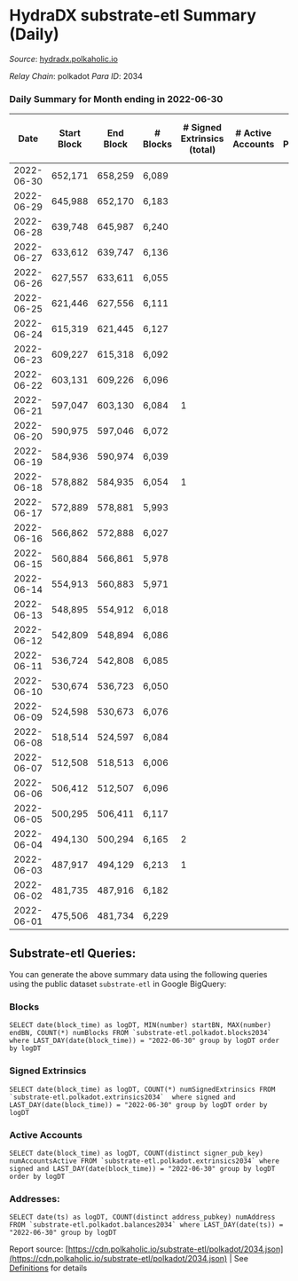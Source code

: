 # HydraDX substrate-etl Summary (Daily)

_Source_: [hydradx.polkaholic.io](https://hydradx.polkaholic.io)

*Relay Chain*: polkadot
*Para ID*: 2034



### Daily Summary for Month ending in 2022-06-30


| Date | Start Block | End Block | # Blocks | # Signed Extrinsics (total) | # Active Accounts | # Passive | # New | # Addresses with Balances | # Events | # Transfers | # XCM Transfers In | # XCM Transfers Out |
| ---- | ----------- | --------- | -------- | --------------------------- | ----------------- | --------- | ----- | ------------------------- | -------- | ----------- | ------------------ | ------------------- |
| 2022-06-30 | 652,171 | 658,259 | 6,089  |  |  |  |  | 32 | 18,272 |   |   |   |
| 2022-06-29 | 645,988 | 652,170 | 6,183  |  |  |  |  | 32 | 18,557 |   |   |   |
| 2022-06-28 | 639,748 | 645,987 | 6,240  |  |  |  |  | 32 | 18,725 |   |   |   |
| 2022-06-27 | 633,612 | 639,747 | 6,136  |  |  |  |  | 32 | 18,413 |   |   |   |
| 2022-06-26 | 627,557 | 633,611 | 6,055  |  |  |  |  | 32 | 18,171 |   |   |   |
| 2022-06-25 | 621,446 | 627,556 | 6,111  |  |  |  |  | 32 | 18,341 |   |   |   |
| 2022-06-24 | 615,319 | 621,445 | 6,127  |  |  |  |  | 32 | 18,386 |   |   |   |
| 2022-06-23 | 609,227 | 615,318 | 6,092  |  |  |  |  | 32 | 18,281 |   |   |   |
| 2022-06-22 | 603,131 | 609,226 | 6,096  |  |  |  |  | 32 | 18,296 |   |   |   |
| 2022-06-21 | 597,047 | 603,130 | 6,084  | 1 |  |  |  | 32 | 18,261 |   |   |   |
| 2022-06-20 | 590,975 | 597,046 | 6,072  |  |  |  |  | 32 | 18,221 |   |   |   |
| 2022-06-19 | 584,936 | 590,974 | 6,039  |  |  |  |  | 32 | 18,122 |   |   |   |
| 2022-06-18 | 578,882 | 584,935 | 6,054  | 1 |  |  |  | 32 | 18,174 |   |   |   |
| 2022-06-17 | 572,889 | 578,881 | 5,993  |  |  |  |  | 32 | 17,984 |   |   |   |
| 2022-06-16 | 566,862 | 572,888 | 6,027  |  |  |  |  | 32 | 18,086 |   |   |   |
| 2022-06-15 | 560,884 | 566,861 | 5,978  |  |  |  |  | 32 | 17,942 |   |   |   |
| 2022-06-14 | 554,913 | 560,883 | 5,971  |  |  |  |  | 32 | 17,918 |   |   |   |
| 2022-06-13 | 548,895 | 554,912 | 6,018  |  |  |  |  | 32 | 18,059 |   |   |   |
| 2022-06-12 | 542,809 | 548,894 | 6,086  |  |  |  |  | 32 | 18,263 |   |   |   |
| 2022-06-11 | 536,724 | 542,808 | 6,085  |  |  |  |  | 32 | 18,263 |   |   |   |
| 2022-06-10 | 530,674 | 536,723 | 6,050  |  |  |  |  | 32 | 18,155 |   |   |   |
| 2022-06-09 | 524,598 | 530,673 | 6,076  |  |  |  |  | 32 | 18,233 |   |   |   |
| 2022-06-08 | 518,514 | 524,597 | 6,084  |  |  |  |  | 32 | 18,257 |   |   |   |
| 2022-06-07 | 512,508 | 518,513 | 6,006  |  |  |  |  | 32 | 18,026 |   |   |   |
| 2022-06-06 | 506,412 | 512,507 | 6,096  |  |  |  |  | 32 | 18,293 |   |   |   |
| 2022-06-05 | 500,295 | 506,411 | 6,117  |  |  |  |  | 32 | 18,357 |   |   |   |
| 2022-06-04 | 494,130 | 500,294 | 6,165  | 2 |  |  |  | 32 | 18,511 |   |   |   |
| 2022-06-03 | 487,917 | 494,129 | 6,213  | 1 |  |  |  | 32 | 18,648 |   |   |   |
| 2022-06-02 | 481,735 | 487,916 | 6,182  |  |  |  |  | 32 | 18,551 |   |   |   |
| 2022-06-01 | 475,506 | 481,734 | 6,229  |  |  |  |  | 32 | 18,692 |   |   |   |

## Substrate-etl Queries:
You can generate the above summary data using the following queries using the public dataset `substrate-etl` in Google BigQuery:


### Blocks
```
SELECT date(block_time) as logDT, MIN(number) startBN, MAX(number) endBN, COUNT(*) numBlocks FROM `substrate-etl.polkadot.blocks2034`  where LAST_DAY(date(block_time)) = "2022-06-30" group by logDT order by logDT
```


### Signed Extrinsics
```
SELECT date(block_time) as logDT, COUNT(*) numSignedExtrinsics FROM `substrate-etl.polkadot.extrinsics2034`  where signed and LAST_DAY(date(block_time)) = "2022-06-30" group by logDT order by logDT
```


### Active Accounts
```
SELECT date(block_time) as logDT, COUNT(distinct signer_pub_key) numAccountsActive FROM `substrate-etl.polkadot.extrinsics2034` where signed and LAST_DAY(date(block_time)) = "2022-06-30" group by logDT order by logDT
```


### Addresses:
```
SELECT date(ts) as logDT, COUNT(distinct address_pubkey) numAddress FROM `substrate-etl.polkadot.balances2034` where LAST_DAY(date(ts)) = "2022-06-30" group by logDT
```



Report source: [https://cdn.polkaholic.io/substrate-etl/polkadot/2034.json](https://cdn.polkaholic.io/substrate-etl/polkadot/2034.json) | See [Definitions](/DEFINITIONS.md) for details
